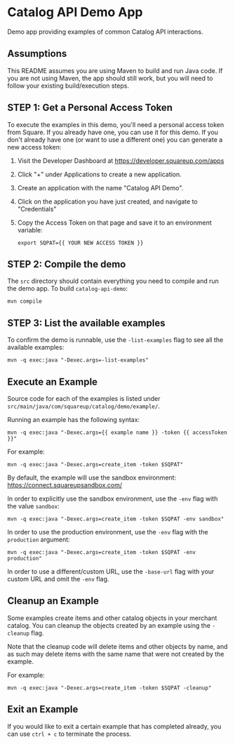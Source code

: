 # Catalog API Demo App

Demo app providing examples of common Catalog API interactions.

## Assumptions

This README assumes you are using Maven to build and run Java code. If you are
not using Maven, the app should still work, but you will need to follow your
existing build/execution steps.

## STEP 1: Get a Personal Access Token

To execute the examples in this demo, you'll need a personal access token from
Square. If you already have one, you can use it for this demo. If you don't
already have one (or want to use a different one) you can generate a new access
token:

1. Visit the Developer Dashboard at https://developer.squareup.com/apps
2. Click "+" under Applications to create a new application.
3. Create an application with the name "Catalog API Demo".
4. Click on the application you have just created, and navigate to "Credentials"
4. Copy the Access Token on that page and save it to an
  environment variable:
   
   `export SQPAT={{ YOUR NEW ACCESS TOKEN }}`

## STEP 2: Compile the demo

The `src` directory should contain everything you need to compile and run the
demo app. To build `catalog-api-demo`:

```
mvn compile
```

## STEP 3: List the available examples

To confirm the demo is runnable, use the `-list-examples` flag to see all
the available examples:

```
mvn -q exec:java "-Dexec.args=-list-examples"
```

## Execute an Example

Source code for each of the examples is listed under
`src/main/java/com/squareup/catalog/demo/example/`.

Running an example has the following syntax:

```
mvn -q exec:java "-Dexec.args={{ example name }} -token {{ accessToken }}"
```

For example:
```
mvn -q exec:java "-Dexec.args=create_item -token $SQPAT"
```

By default, the example will use the sandbox environment: https://connect.squareupsandbox.com/

In order to explicitly use the sandbox environment, use the `-env` flag with the value `sandbox`:
```
mvn -q exec:java "-Dexec.args=create_item -token $SQPAT -env sandbox"
```

In order to use the production environment, use the `-env` flag with the `production` argument:
```
mvn -q exec:java "-Dexec.args=create_item -token $SQPAT -env production"
```

In order to use a different/custom URL, use the `-base-url` flag with your custom URL and omit the `-env` flag.


## Cleanup an Example

Some examples create items and other catalog objects in your merchant catalog. You can
cleanup the objects created by an example using the `-cleanup` flag.

Note that the cleanup code will delete items and other objects by name, and as such may
delete items with the same name that were not created by the example. 

For example:
```
mvn -q exec:java "-Dexec.args=create_item -token $SQPAT -cleanup"
```


## Exit an Example

If you would like to exit a certain example that has completed already, you can use `ctrl + c` to terminate the process.